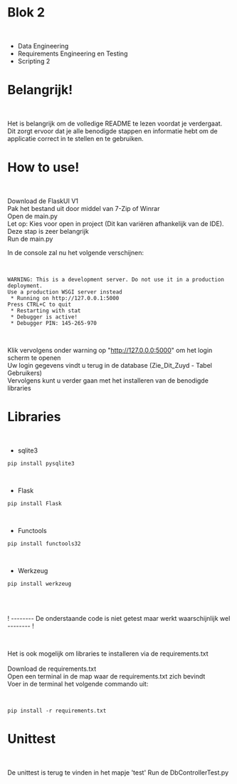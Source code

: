 # **Blok 2**

<br>

- Data Engineering
- Requirements Engineering en Testing
- Scripting 2

# **Belangrijk!**

<br>

Het is belangrijk om de volledige README te lezen voordat je verdergaat. Dit zorgt ervoor dat je alle benodigde stappen en informatie hebt om de applicatie correct in te stellen en te gebruiken.

# **How to use!**

<br>

Download de FlaskUI V1     
Pak het bestand uit door middel van 7-Zip of Winrar  
Open de main.py  
Let op: Kies voor open in project (Dit kan variëren afhankelijk van de IDE). Deze stap is zeer belangrijk  
Run de main.py    

In de console zal nu het volgende verschijnen:  

<br>

```
WARNING: This is a development server. Do not use it in a production deployment.  
Use a production WSGI server instead  
 * Running on http://127.0.0.1:5000  
Press CTRL+C to quit  
 * Restarting with stat  
 * Debugger is active!  
 * Debugger PIN: 145-265-970  
```
<br>

Klik vervolgens onder warning op "http://127.0.0.0:5000" om het login scherm te openen  
Uw login gegevens vindt u terug in de database (Zie_Dit_Zuyd - Tabel Gebruikers)  
Vervolgens kunt u verder gaan met het installeren van de benodigde libraries

# **Libraries**

<br>

- sqlite3
```
pip install pysqlite3
```
<br>

- Flask
```
pip install Flask
```
<br>

- Functools
```
pip install functools32
``` 
<br>

- Werkzeug
```
pip install werkzeug
```
<br>
<br>

! -------- De onderstaande code is niet getest maar werkt waarschijnlijk wel -------- !

<br>

Het is ook mogelijk om libraries te installeren via de requirements.txt   
<br>
Download de requirements.txt  
Open een terminal in de map waar de requirements.txt zich bevindt  
Voer in de terminal het volgende commando uit:  

<br>

```
pip install -r requirements.txt
```

# **Unittest**

<br>

De unittest is terug te vinden in het mapje 'test'
Run de DbControllerTest.py
